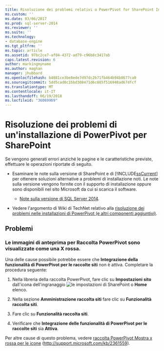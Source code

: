 ```yaml
---
title: Risoluzione dei problemi relativi a PowerPivot for SharePoint Installation | Documenti Microsoft
ms.custom: ''
ms.date: 03/06/2017
ms.prod: sql-server-2014
ms.reviewer: ''
ms.suite: ''
ms.technology:
- database-engine
ms.tgt_pltfrm: ''
ms.topic: article
ms.assetid: 97bc2ce7-af04-4372-ad79-c96b8c3417ab
caps.latest.revision: 6
author: markingmyname
ms.author: maghan
manager: jhubbard
ms.openlocfilehash: b4881ce3be8ede7d97dc2b71fb464b94b8677ca0
ms.sourcegitcommit: 5dd5cad0c1bbd308471d6c885f516948ad67dfcf
ms.translationtype: MT
ms.contentlocale: it-IT
ms.lasthandoff: 06/19/2018
ms.locfileid: "36069969"
---
```

# <a name="troubleshoot-a-powerpivot-for-sharepoint-installation"></a>Risoluzione dei problemi di un'installazione di PowerPivot per SharePoint
  Se vengono generati errori anziché le pagine e le caratteristiche previste, effettuare le operazioni riportate di seguito.  
  
-   Esaminare le note sulla versione di SharePoint e di [!INCLUDE[ssCurrent](../../includes/sscurrent-md.md)] per ottenere soluzioni alternative a problemi di installazione noti. Le note sulla versione vengono fornite con il supporto di installazione oppure sono disponibili nel sito Microsoft da cui si scarica il software.  
  
    -   [Note sulla versione di SQL Server 2014](http://technet.microsoft.com/library/dn169381\(v=sql.15\).aspx).  
  
-   Vedere l'argomento di Wiki di TechNet relativo alla [risoluzione dei problemi nelle installazioni di PowerPivot (e altri componenti aggiuntivi)](http://social.technet.microsoft.com/wiki/contents/articles/13737.troubleshooting-installations-of-powerpivot-and-other-add-ins.aspx).  
  
## <a name="issues"></a>Problemi  
  
### <a name="powerpivot-gallery-thumbnail-images-show-as-a-red-x"></a>Le immagini di anteprima per Raccolta PowerPivot sono visualizzate come una X rossa.  
 Una delle cause possibile potrebbe essere che **Integrazione della funzionalità di PowerPivot per le raccolte siti** non è attiva. Completare la procedura seguente:  
  
1.  Nella libreria della raccolta PowerPivot, fare clic su **Impostazioni sito** dall'icona dell'ingranaggio ![le impostazioni di SharePoint](../../../2014/analysis-services/media/as-sharepoint2013-settings-gear.gif "impostazioni di SharePoint") o **Home** elenco.  
  
2.  Nella sezione **Amministrazione raccolta siti** fare clic su **Funzionalità raccolta siti**.  
  
3.  Fare clic su **Funzionalità raccolta siti**.  
  
4.  Verificare che **Integrazione delle funzionalità di PowerPivot per le raccolte siti** sia **Attiva**.  
  
 Per altre cause di questo problema, vedere [raccolta PowerPivot Mostra x rossa per le icone](http://support.microsoft.com/kb/2361559) (http://support.microsoft.com/kb/2361559).  
  
  